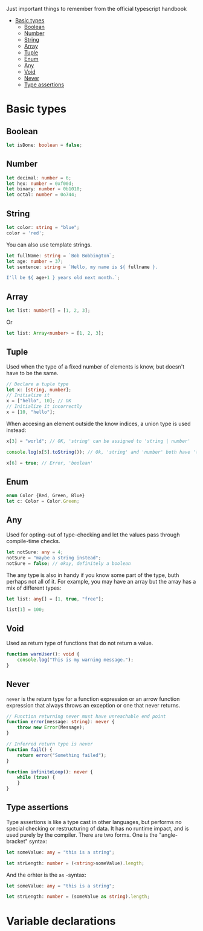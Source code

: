 Just important things to remember from the official typescript handbook

* [Basic types](#basic-types)
  * [Boolean](#boolean)
  * [Number](#number)
  * [String](#string)
  * [Array](#array)
  * [Tuple](#tuple)
  * [Enum](#enum)
  * [Any](#any)
  * [Void](#void)
  * [Never](#never)
  * [Type assertions](#type-assertions)

# Basic types


## Boolean

```typescript
let isDone: boolean = false;
```


## Number
```typescript
let decimal: number = 6;
let hex: number = 0xf00d;
let binary: number = 0b1010;
let octal: number = 0o744;
```

## String
```typescript
let color: string = "blue";
color = 'red';
```

You can also use template strings.
```typescript
let fullName: string = `Bob Bobbington`;
let age: number = 37;
let sentence: string = `Hello, my name is ${ fullname }.

I'll be ${ age+1 } years old next month.`;
```

## Array
```typescript
let list: number[] = [1, 2, 3];
```

Or

```typescript
let list: Array<number> = [1, 2, 3];
```

## Tuple
Used when the type of a fixed number of elements is know, but doesn't have to be the same.

```typescript
// Declare a tuple type
let x: [string, number];
// Initialize it 
x = ["hello", 10]; // OK
// Initialize it incorrectly
x = [10, "hello"];
```

When accesing  an element outside the know indices, a union type is used instead:

```typescript
x[3] = "world"; // OK, 'string' can be assigned to 'string | number'

console.log(x[5].toString()); // Ok, 'string' and 'number' both have 'toString'

x[6] = true; // Error, 'boolean'
```

## Enum
```typescript
enum Color {Red, Green, Blue}
let c: Color = Color.Green;
```

## Any
Used for opting-out of type-checking and let the values pass through compile-time checks.
```typescript
let notSure: any = 4;
notSure = "maybe a string instead";
notSure = false; // okay, definitely a boolean
```

The any type is also in handy if you know some part of the type, buth perhaps not all of it. For example, you may have an array but the array has a mix of different types:

```typescript
let list: any[] = [1, true, "free"];

list[1] = 100;
```

## Void
Used as return type of functions that do not return a value.
```typescript
function warnUser(): void {
    console.log("This is my warning message.");
}
```

## Never
`never` is the return type for a function expression or an arrow function expression that always throws an exception or one that never returns.

```typescript
// Function returning never must have unreachable end point
function error(message: string): never {
    throw new Error(Message);
}

// Inferred return type is never
function fail() {
    return error("Something failed");
}

function infiniteLoop(): never {
    while (true) {
	}
}
```

## Type assertions

Type assertions is like a type cast in other languages, but performs no special checking or restructuring of data. It has no runtime impact,
and is used purely by the compiler. There are two forms. One is the "angle-bracket" syntax:

```typescript
let someValue: any = "this is a string";

let strLength: number = (<string>someValue).length;
```

And the orhter is the `as` -syntax:
```typescript
let someValue: any = "this is a string";

let strLength: number = (someValue as string).length;
```

# Variable declarations



























